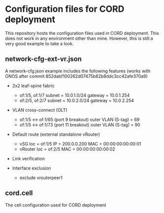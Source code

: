 # Configuration files for CORD deployment

This repository hosts the configuration files used in CORD deployment.
This does not work in any environment other than mine.
However, this is still a very good example to take a look.

## network-cfg-ext-vr.json

A network-cfg.json example includes the following features
(works with ONOS after commit 852dabf100262d07475b82b8ddc3cc42afe370a9)

* 2x2 leaf-spine fabric
    - of:1/5, of:1/7
        subnet = 10.0.1.0/24
        gateway = 10.0.1.254
    - of:2/5, of:2/7
        subnet = 10.0.2.0/24
        gateway = 10.0.2.254

* VLAN cross-connect (OLT)
    - of:1/5 <-> of:1/65 (port 9 breakout)
        outer VLAN (S-tag) = 69
    - of:1/5 <-> of:1/73 (port 11 breakout)
        outer VLAN (S-tag) = 90

* Default route (external standalone vRouter)
    - vSG
        loc = of:1/5
        IP  = 200.0.0.200
        MAC = 00:00:00:00:00:01
    - vRouter
        loc = of:2/5
        MAC = 00:00:00:00:00:02

* Link verification

* Interface exclusion
    - exclude vrouterpeer1

## cord.cell

The cell configuration used for CORD deployment
